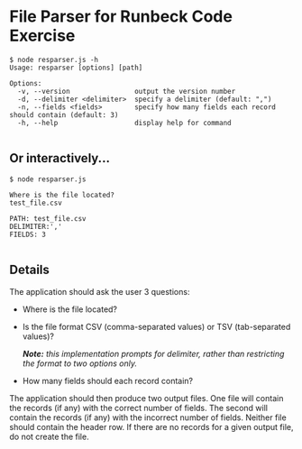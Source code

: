 # File Parser for Runbeck Code Exercise

```
$ node resparser.js -h
Usage: resparser [options] [path]

Options:
  -v, --version                output the version number
  -d, --delimiter <delimiter>  specify a delimiter (default: ",")
  -n, --fields <fields>        specify how many fields each record should contain (default: 3)
  -h, --help                   display help for command


```

## Or interactively...

```
$ node resparser.js

Where is the file located?
test_file.csv

PATH: test_file.csv
DELIMITER:','
FIELDS: 3


```

##  Details

The application should ask the user 3 questions:

- Where is the file located?

- Is the file format CSV (comma-separated values) or TSV (tab-separated values)?

  ___Note:__ this implementation prompts for delimiter, rather than restricting the format to two options only._

- How many fields should each record contain?

The application should then produce two output files. One file will contain the records (if any) with the correct number of fields. The second will contain the records (if any) with the incorrect number of fields. Neither file should contain the header row. If there are no records for a given output file, do not create the file.
